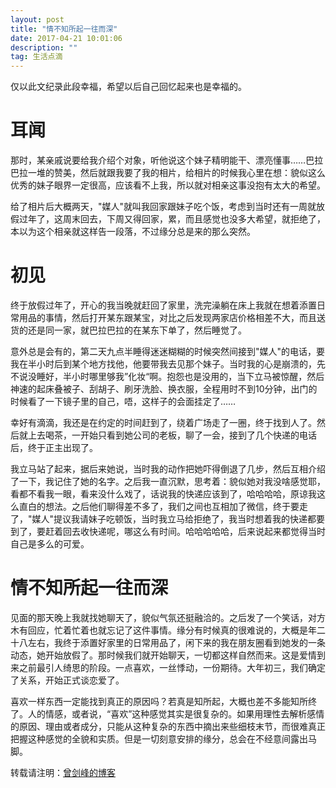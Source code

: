 ```yaml
---
layout: post
title: "情不知所起一往而深"
date: 2017-04-21 10:01:06 
description: ""
tag: 生活点滴
---
```



仅以此文纪录此段幸福，希望以后自己回忆起来也是幸福的。
# 耳闻
<p>
那时，某亲戚说要给我介绍个对象，听他说这个妹子精明能干、漂亮懂事……巴拉巴拉一堆的赞美，然后就跟我要了我的相片，给相片的时候我心里在想：貌似这么优秀的妹子眼界一定很高，应该看不上我，所以就对相亲这事没抱有太大的希望。
<p>
给了相片后大概两天，"媒人"就叫我回家跟妹子吃个饭，考虑到当时还有一周就放假过年了，这周末回去，下周又得回家，累，而且感觉也没多大希望，就拒绝了，本以为这个相亲就这样告一段落，不过缘分总是来的那么突然。

# 初见
<p>
终于放假过年了，开心的我当晚就赶回了家里，洗完澡躺在床上我就在想着添置日常用品的事情，然后打开某东跟某宝，对比之后发现两家店价格相差不大，而且送货的还是同一家，就巴拉巴拉的在某东下单了，然后睡觉了。
<p>
意外总是会有的，第二天九点半睡得迷迷糊糊的时候突然间接到"媒人"的电话，要我在半小时后到某个地方找他，他要带我去见那个妹子。当时我的心是崩溃的，先不说没睡好，半小时哪里够我”化妆“啊。抱怨也是没用的，当下立马被惊醒，然后神速的起床叠被子、刮胡子、刷牙洗脸、换衣服，全程用时不到10分钟，出门的时候看了一下镜子里的自己，唔，这样子的会面挂定了……
<p>
幸好有滴滴，我还是在约定的时间赶到了，绕着广场走了一圈，终于找到人了。然后就上去喝茶，一开始只看到她公司的老板，聊了一会，接到了几个快递的电话后，终于正主出现了。
<p>
我立马站了起来，据后来她说，当时我的动作把她吓得倒退了几步，然后互相介绍了一下，我记住了她的名字。之后我一直沉默，思考着：貌似她对我没啥感觉耶，看都不看我一眼，看来没什么戏了，话说我的快递应该到了，哈哈哈哈，原谅我这么直白的想法。之后他们聊得差不多了，我们之间也互相加了微信，终于要走了，"媒人"提议我请妹子吃顿饭，当时我立马给拒绝了，我当时想着我的快递都要到了，要赶着回去收快递呢，哪这么有时间。哈哈哈哈哈，后来说起来都觉得当时自己是多么的可爱。

# 情不知所起一往而深
<p>
见面的那天晚上我就找她聊天了，貌似气氛还挺融洽的。之后发了一个笑话，对方木有回应，忙着忙着也就忘记了这件事情。缘分有时候真的很难说的，大概是年二十八左右，我终于添置好家里的日常用品了，闲下来的我在朋友圈看到她发的一条动态，她开始放假了。那时候我们就开始聊天，一切都这样自然而来。这是爱情到来之前最引人绮思的阶段。一点喜欢，一丝悸动，一份期待。大年初三，我们确定了关系，开始正式谈恋爱了。
<p>
喜欢一样东西一定能找到真正的原因吗？若真是知所起，大概也差不多能知所终了。人的情感，或者说，“喜欢”这种感觉其实是很复杂的。如果用理性去解析感情的原因、理由或者成分，只能从这种复杂的东西中摘出来些细枝末节，而很难真正把握这种感觉的全貌和实质。但是一切刻意安排的缘分，总会在不经意间露出马脚。

<br>

转载请注明：[曾剑峰的博客](https://surzeng.github.io)